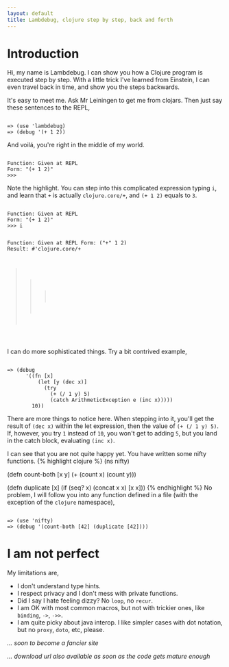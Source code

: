 ```yaml
---
layout: default
title: Lambdebug, clojure step by step, back and forth
---
```

# Introduction

Hi, my name is Lambdebug.  I can show you how a Clojure program is
executed step by step.  With a little trick I've learned from
Einstein, I can even travel back in time, and show you the steps
backwards.

It's easy to meet me.  Ask Mr Leiningen to get me from clojars.
Then just say these sentences to the REPL,

<div class='repl'><pre><code>
=> (use 'lambdebug)
=> (debug '(+ 1 2))
</code></pre></div>

And voilá, you're right in the middle of my world.

<div class='repl'><pre><code>
Function: Given at REPL
Form: "<span class='hl'>(+ 1 2)</span>"
>>>
</code></pre></div>

Note the highlight.
You can step into this complicated expression typing `i`, and learn that `+` is
actually `clojure.core/+`, and `(+ 1 2)` equals to `3`.

<div class='repl'><pre><code>
Function: Given at REPL
Form: "<span class='hl'>(+ 1 2)</span>"
>>> i

Function: Given at REPL
Form: ("<span class='hl'>+</span>" 1 2)
Result: #'clojure.core/+
>>>
</code></pre></div>

I can do more sophisticated things.  Try a bit contrived example,

<div class='repl'><pre><code>
=> (debug
      '((fn [x]
          (let [y (dec x)]
            (try
              (+ (/ 1 y) 5)
              (catch ArithmeticException e (inc x)))))
        10))
</code></pre></div>

There are more things to notice here.  When stepping into it,
you'll get the result of `(dec x)` within the let expression, then the
value of `(+ (/ 1 y) 5)`.  If, however, you try `1` instead of `10`, you won't get
to adding `5`, but you land in the catch block, evaluating `(inc x)`.

I can see that you are not quite happy yet.  You have written some nifty
functions.
{% highlight clojure %}
(ns nifty)

(defn count-both
  [x y]
  (+ (count x) (count y)))

(defn duplicate
  [x]
  (if (seq? x)
    (concat x x)
    [x x]))
{% endhighlight %}
No problem, I will follow you into any function defined in a file (with
the exception of the `clojure` namespace),

<div class='repl'><pre><code>
=> (use 'nifty)
=> (debug '(count-both [42] (duplicate [42])))
</code></pre></div>

# I am not perfect

My limitations are,
 * I don't understand type hints.
 * I respect privacy and I don't mess with private functions.
 * Did I say I hate feeling dizzy?  No `loop`, no `recur`.
 * I am OK with most common macros, but not with trickier ones, like `binding`, `->`, `->>`.
 * I am quite picky about java interop.  I like simpler cases with dot
  notation, but no `proxy`, `doto`, etc, please.

*... soon to become a fancier site*

*... download url also available as soon as the code gets mature enough*
